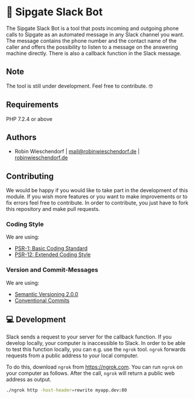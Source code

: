 # 🤖 Sipgate Slack Bot

The Sipgate Slack Bot is a tool that posts incoming and outgoing phone calls to Sipgate as an automated message in any Slack channel you want. The message contains the phone number and the contact name of the caller and offers the possibility to listen to a message on the answering machine directly. There is also a callback function in the Slack message.

## Note
The tool is still under development. Feel free to contribute. 🤓

## Requirements
PHP 7.2.4 or above

## Authors
- Robin Wieschendorf | <mail@robinwieschendorf.de> | [robinwieschendorf.de](https://robinwieschendorf.de)

## Contributing
We would be happy if you would like to take part in the development of this module. If you wish more features or you want to make improvements or to fix errors feel free to contribute. In order to contribute, you just have to fork this repository and make pull requests.

### Coding Style
We are using:
- [PSR-1: Basic Coding Standard](https://www.php-fig.org/psr/psr-1/)
- [PSR-12: Extended Coding Style](https://www.php-fig.org/psr/psr-12/)

### Version and Commit-Messages
We are using:
- [Semantic Versioning 2.0.0](https://semver.org)
- [Conventional Commits](https://www.conventionalcommits.org/en/v1.0.0/)


## 💻 Development
Slack sends a request to your server for the callback function. If you develop locally, your computer is inaccessible to Slack. In order to be able to test this function locally, you can e.g. use the `ngrok` tool. `ngrok` forwards requests from a public address to your local computer.

To do this, download `ngrok` from https://ngrok.com. You can run `ngrok` on your computer as follows. After the call, `ngrok` will return a public web address as output.

```bash
./ngrok http -host-header=rewrite myapp.dev:80 
```